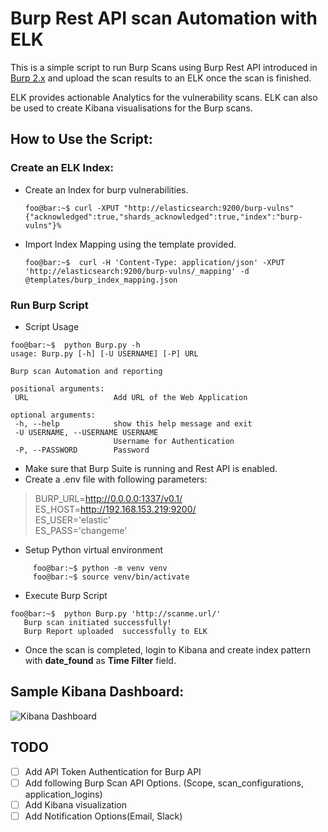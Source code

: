 # Burp Rest API scan Automation with ELK  
  
  
This is a simple script to run Burp Scans using Burp Rest API introduced in [Burp 2.x](https://portswigger.net/blog/burps-new-rest-api) and upload the scan results to an ELK once the scan is finished.   

ELK provides actionable Analytics for the vulnerability scans. ELK can also be used to create Kibana visualisations for the Burp scans.
   
## How to Use the Script:  
### Create an ELK Index:
 -  Create an Index for burp vulnerabilities.
	  ```console  
	 foo@bar:~$ curl -XPUT "http://elasticsearch:9200/burp-vulns" 
	 {"acknowledged":true,"shards_acknowledged":true,"index":"burp-vulns"}%    
	 ```  
 - Import Index Mapping using the template provided. 
	```console  
	foo@bar:~$  curl -H 'Content-Type: application/json' -XPUT 'http://elasticsearch:9200/burp-vulns/_mapping' -d @templates/burp_index_mapping.json
	```
###  Run Burp Script
 - Script Usage
 ```console  
foo@bar:~$  python Burp.py -h                                                                                                   
usage: Burp.py [-h] [-U USERNAME] [-P] URL

Burp scan Automation and reporting

positional arguments:
  URL                   Add URL of the Web Application

optional arguments:
  -h, --help            show this help message and exit
  -U USERNAME, --USERNAME USERNAME
                        Username for Authentication
  -P, --PASSWORD        Password
```  
 - Make sure that Burp Suite is running and Rest API is enabled.
 - Create a .env file with following parameters:
 

> BURP_URL=http://0.0.0.0:1337/v0.1/  
 ES_HOST=http://192.168.153.219:9200/  
 ES_USER='elastic'  
 ES_PASS='changeme'
 - Setup Python virtual environment
```console  
	 foo@bar:~$ python -m venv venv
	 foo@bar:~$ source venv/bin/activate
``` 
 - Execute Burp Script
 ```console  
foo@bar:~$  python Burp.py 'http://scanme.url/'                                                                          
	Burp scan initiated successfully!
	Burp Report uploaded  successfully to ELK
```
 - Once the scan is completed, login to Kibana and create index pattern with **date_found** as **Time Filter** field.

## Sample Kibana Dashboard:  
 ![Kibana Dashboard](https://i.imgur.com/y0GTDOs.png)

## TODO
- [ ] Add API Token Authentication for Burp API
- [ ] Add following Burp Scan API Options. (Scope, scan_configurations, application_logins)
- [ ] Add Kibana visualization
- [ ] Add Notification Options(Email, Slack)
